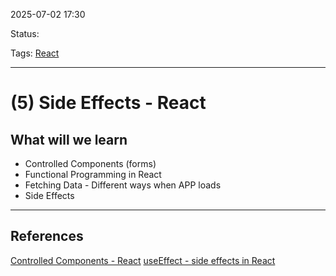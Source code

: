 
2025-07-02 17:30

Status:

Tags: [React](../../../3%20-%20Tags/React.md)

---
# (5) Side Effects - React

## What will we learn

- Controlled Components (forms)
- Functional Programming in React
- Fetching Data - Different ways when  APP loads
- Side Effects


---
## References
[Controlled Components - React](Controlled%20Components%20-%20React.md)
[useEffect - side effects in React](useEffect%20-%20side%20effects%20in%20React.md)
